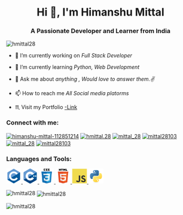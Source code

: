 <h1 align="center">Hi 👋, I'm Himanshu Mittal</h1>
<h3 align="center">A Passionate Developer and Learner from India</h3>

<p align="left"> <img src="https://komarev.com/ghpvc/?username=hmittal28&label=Profile%20views&color=0e75b6&style=flat" alt="hmittal28" /> </p>

- 🔭 I’m currently working on *Full Stack Developer*

- 🌱 I’m currently learning *Python, Web Development*

- 💬 Ask me about *anything , Would love to answer them.✌*

- 📫 How to reach me *All Social media platorms*
- :scorpius: Visit my Portfolio <a href="https://ornate-taffy-90f050.netlify.app/">-Link</a>

<h3 align="left">Connect with me:</h3>
<p align="left">
<a href="https://linkedin.com/in/himanshu-mittal-112851214" target="blank"><img align="center" src="https://raw.githubusercontent.com/rahuldkjain/github-profile-readme-generator/master/src/images/icons/Social/linked-in-alt.svg" alt="himanshu-mittal-112851214" height="30" width="40" /></a>
<a href="https://instagram.com/hmittal.28" target="blank"><img align="center" src="https://raw.githubusercontent.com/rahuldkjain/github-profile-readme-generator/master/src/images/icons/Social/instagram.svg" alt="hmittal.28" height="30" width="40" /></a>
<a href="https://www.codechef.com/users/mittal_28" target="blank"><img align="center" src="https://cdn.jsdelivr.net/npm/simple-icons@3.1.0/icons/codechef.svg" alt="mittal_28" height="30" width="40" /></a>
<a href="https://www.hackerrank.com/mittal28103" target="blank"><img align="center" src="https://raw.githubusercontent.com/rahuldkjain/github-profile-readme-generator/master/src/images/icons/Social/hackerrank.svg" alt="mittal28103" height="30" width="40" /></a>
<a href="https://www.leetcode.com/mittal_28" target="blank"><img align="center" src="https://raw.githubusercontent.com/rahuldkjain/github-profile-readme-generator/master/src/images/icons/Social/leet-code.svg" alt="mittal_28" height="30" width="40" /></a>
<a href="https://auth.geeksforgeeks.org/user/mittal28103" target="blank"><img align="center" src="https://raw.githubusercontent.com/rahuldkjain/github-profile-readme-generator/master/src/images/icons/Social/geeks-for-geeks.svg" alt="mittal28103" height="30" width="40" /></a>
</p>

<h3 align="left">Languages and Tools:</h3>
<p align="left"> <a href="https://www.cprogramming.com/" target="_blank" rel="noreferrer"> <img src="https://raw.githubusercontent.com/devicons/devicon/master/icons/c/c-original.svg" alt="c" width="40" height="40"/> </a> <a href="https://www.w3schools.com/cpp/" target="_blank" rel="noreferrer"> <img src="https://raw.githubusercontent.com/devicons/devicon/master/icons/cplusplus/cplusplus-original.svg" alt="cplusplus" width="40" height="40"/> </a> <a href="https://www.w3schools.com/css/" target="_blank" rel="noreferrer"> <img src="https://raw.githubusercontent.com/devicons/devicon/master/icons/css3/css3-original-wordmark.svg" alt="css3" width="40" height="40"/> </a> <a href="https://www.w3.org/html/" target="_blank" rel="noreferrer"> <img src="https://raw.githubusercontent.com/devicons/devicon/master/icons/html5/html5-original-wordmark.svg" alt="html5" width="40" height="40"/> </a> <a href="https://developer.mozilla.org/en-US/docs/Web/JavaScript" target="_blank" rel="noreferrer"> <img src="https://raw.githubusercontent.com/devicons/devicon/master/icons/javascript/javascript-original.svg" alt="javascript" width="40" height="40"/> </a> <a href="https://www.python.org" target="_blank" rel="noreferrer"> <img src="https://raw.githubusercontent.com/devicons/devicon/master/icons/python/python-original.svg" alt="python" width="40" height="40"/> </a> </p>

<p><img align="left" src="https://github-readme-stats.vercel.app/api/top-langs?username=hmittal28&show_icons=true&locale=en&layout=compact" alt="hmittal28" /></p>

<p>&nbsp;<img align="center" src="https://github-readme-stats.vercel.app/api?username=hmittal28&show_icons=true&locale=en" alt="hmittal28" /></p>

<p><img align="center" src="https://github-readme-streak-stats.herokuapp.com/?user=hmittal28&" alt="hmittal28" /></p>

